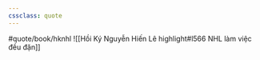 ```yaml
---
cssclass: quote
---
```

#quote/book/hknhl
![[Hồi Ký Nguyễn Hiến Lê highlight#l566 NHL làm việc đều đặn]]
